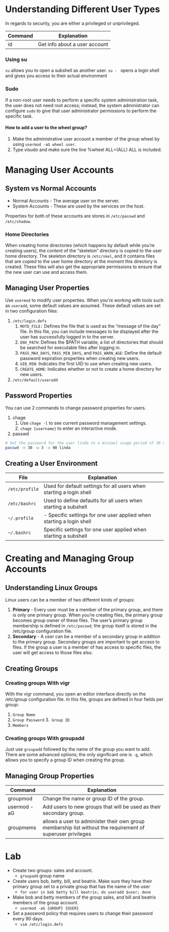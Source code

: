 # Understanding Different User Types

In regards to security, you are either a privileged or unprivileged.  

| Command | Explanation |
| ------- | ----------- |
| id      | Get info about a user account            |

### Using su
`su` allows you to open a subshell as another user. `su - ` opens a login shell and gives you access to their actual environment 

### Sudo
If a non-root user needs to perform a specific system administration task, the user does not need root access; instead, the system administrator can configure `sudo` to give that user administrator permissions to perform the specific task.

#### How to add a user to the wheel group?
1.  Make the administrative user account a member of the group wheel by using `usermod -aG wheel user`.
2.  Type visudo and make sure the line %wheel ALL=(ALL) ALL is included.

# Managing User Accounts
## System vs Normal Accounts

- Normal Accounts - The average user on the server. 
- System Accounts - These are used by the services on the host. 

Properties for both of these accounts are stores in `/etc/passwd` and `/etc/shadow`. 

### Home Directories
When creating home directories (which happens by default while you’re creating users), the content of the “skeleton” directory is copied to the user home directory. The skeleton directory is `/etc/skel`, and it contains files that are copied to the user home directory at the moment this directory is created. These files will also get the appropriate permissions to ensure that the new user can use and access them.


## Managing User Properties
Use `usermod` to modify user properties. When you’re working with tools such as `useradd`, some default values are assumed. These default values are set in two configuration files:
1. `/etc/login.defs `
	1. `MOTD_FILE:` Defines the file that is used as the “message of the day” file. In this file, you can include messages to be displayed after the user has successfully logged in to the server.
	2. `ENV_PATH`: Defines the $PATH variable, a list of directories that should be searched for executable files after logging in.
	3. `PASS_MAX_DAYS`, `PASS_MIN_DAYS`, and `PASS_WARN_AGE`: Define the default password expiration properties when creating new users.
	4. `UID_MIN`: Indicates the first UID to use when creating new users.
	5. `CREATE_HOME`: Indicates whether or not to create a home directory for new users.
2. `/etc/default/useradd`

## Password Properties
You can use 2 commands to change password properties for users.
1. chage
	1. Use `chage -l` to see current password management settings.
	2. `chage {username}` to enter an interactive mode.  
2. passwd

```bash
# Set the password for the user linda to a minimal usage period of 30 days and an expiry after 90 days, where a warning is generated 3 days before expire.
passwd -n 30 -w 3 -x 90 linda
```


## Creating a User Environment 

| File         | Explanation                                                            |
| ------------ | ---------------------------------------------------------------------- |
| `/etc/profile` | Used for default settings for all users when starting a login shell    |
| `/etc/bashrc`  | Used to define defaults for all users when starting a subshell         |
| `~/.profile`   | -   Specific settings for one user applied when starting a login shell |
| `~/.bashrc `            |     Specific settings for one user applied when starting a subshell                |

# Creating and Managing Group Accounts

## Understanding Linux Groups 
Linux users can be a member of two different kinds of groups:
1. **Primary** - Every user must be a member of the primary group, and there is only one primary group. When you’re creating files, the primary group becomes group owner of these files. The user’s primary group membership is defined in `/etc/passwd`; the group itself is stored in the /etc/group configuration file.
2. **Secondary** - A user can be a member of a secondary group in addition to the primary group. Secondary groups are important to get access to files. If the group a user is a member of has access to specific files, the user will get access to those files also.

## Creating Groups

### Creating groups With vigr
With the vigr command, you open an editor interface directly on the /etc/group configuration file. In this file, groups are defined in four fields per group:
1. `Group Name`
2. `Group Password`
3.` Group ID`
4. `Members`

### Creating groups With groupadd
Just use `groupadd` followed by the name of the group you want to add. There are some advanced options; the only significant one is `-g`, which allows you to specify a group ID when creating the group.

## Managing Group Properties
 | Command     | Explanation                                                         |
 | ----------- | ------------------------------------------------------------------- |
 | groupmod    | Change the name or group ID of the group.                           |
 | usermod -aG | Add users to new groups that will be used as their secondary group. |
 | groupmems            |            allows a user to administer their own group membership list without the requirement of superuser privileges

# Lab
-   Create two groups: sales and account.
	- `groupadd` group name
-   Create users bob, betty, bill, and beatrix. Make sure they have their primary group set to a private group that has the name of the user
	- `for user in bob betty bill beatrix; do useradd $user; done` 
-   Make bob and betty members of the group sales, and bill and beatrix members of the group account.
	- `usermod -aG {GROUP} {USER}`
-   Set a password policy that requires users to change their password every 90 days.
	- `vim /etc/login.defs`